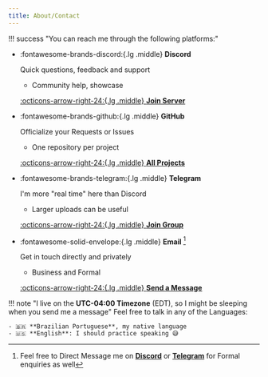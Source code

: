 ```yaml
---
title: About/Contact
---
```


!!! success "You can reach me through the following platforms:"

<div class="grid cards" markdown>

-   :fontawesome-brands-discord:{.lg .middle} **Discord**

    Quick questions, feedback and support

    - Community help, showcase

    [:octicons-arrow-right-24:{.lg .middle} **Join Server**](https://discord.gg/KjqvcYwRHm)

-   :fontawesome-brands-github:{.lg .middle} **GitHub**

    Officialize your Requests or Issues

    - One repository per project

    [:octicons-arrow-right-24:{.lg .middle} **All Projects**](https://github.com/orgs/BrokenSource/repositories)

-   :fontawesome-brands-telegram:{.lg .middle} **Telegram**

    I'm more "real time" here than Discord

    - Larger uploads can be useful

    [:octicons-arrow-right-24:{.lg .middle} **Join Group**](https://t.me/BrokenSource)

-   :fontawesome-solid-envelope:{.lg .middle} **Email** [^1]

    Get in touch directly and privately

    - Business and Formal

    [:octicons-arrow-right-24:{.lg .middle} **Send a Message**](mailto:tremeschin.dev@outlook.com)

</div>

[^1]: Feel free to Direct Message me on [**Discord**](https://discord.com/users/183692720064299008) or [**Telegram**](https://t.me/Tremeschin) for Formal enquiries as well

!!! note "I live on the **UTC-04:00 Timezone** (EDT), so I might be sleeping when you send me a message"
    Feel free to talk in any of the Languages:

    - 🇧🇷 **Brazilian Portuguese**, my native language
    - 🇺🇸 **English**: I should practice speaking 😅
